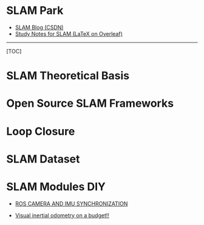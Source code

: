 # SLAM Park

* [SLAM Blog (CSDN)](https://blog.csdn.net/u011178262/article/category/7456224)
* [Study Notes for SLAM (LaTeX on Overleaf)](https://www.overleaf.com/read/gtmwqbvfctkn)

-----

[TOC]

# SLAM Theoretical Basis

# Open Source SLAM Frameworks

# Loop Closure

# SLAM Dataset

# SLAM Modules DIY

* [ROS CAMERA AND IMU SYNCHRONIZATION](http://grauonline.de/wordpress/?page_id=1951)

* [Visual inertial odometry on a budget!!](https://riccardogiubilato.github.io/visual/odometry/2017/12/12/Visual-Inertial-Odometry-On-A-Budget.html)
